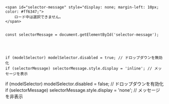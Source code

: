 <!-- 【新規】ロード中にメッセージを表示するための要素を追加 -->
    <span id="selector-message" style="display: none; margin-left: 10px; color: #ff6347;">
        ロード中は選択できません。
    </span>

    
    const selectorMessage = document.getElementById('selector-message');




    if (modelSelector) modelSelector.disabled = true; // ドロップダウンを無効化
    if (selectorMessage) selectorMessage.style.display = 'inline'; // メッセージを表示


if (modelSelector) modelSelector.disabled = false; // ドロップダウンを有効化
    if (selectorMessage) selectorMessage.style.display = 'none'; // メッセージを非表示
